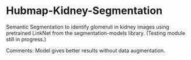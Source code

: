 # Hubmap-Kidney-Segmentation
Semantic Segmentation to identify glomeruli in kidney images using pretrained LinkNet from the segmentation-models library.
(Testing module still in progress.)

Comments: Model gives better results without data augmentation.
